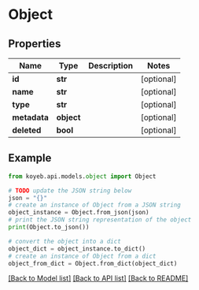 # Object


## Properties

Name | Type | Description | Notes
------------ | ------------- | ------------- | -------------
**id** | **str** |  | [optional] 
**name** | **str** |  | [optional] 
**type** | **str** |  | [optional] 
**metadata** | **object** |  | [optional] 
**deleted** | **bool** |  | [optional] 

## Example

```python
from koyeb.api.models.object import Object

# TODO update the JSON string below
json = "{}"
# create an instance of Object from a JSON string
object_instance = Object.from_json(json)
# print the JSON string representation of the object
print(Object.to_json())

# convert the object into a dict
object_dict = object_instance.to_dict()
# create an instance of Object from a dict
object_from_dict = Object.from_dict(object_dict)
```
[[Back to Model list]](../README.md#documentation-for-models) [[Back to API list]](../README.md#documentation-for-api-endpoints) [[Back to README]](../README.md)


